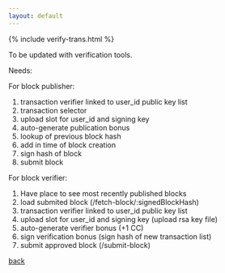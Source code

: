 ```yaml
---
layout: default
---
```


{% include verify-trans.html %}

To be updated with verification tools.

Needs:

For block publisher:

1. transaction verifier linked to user_id public key list
2. transaction selector
3. upload slot for user_id and signing key
4. auto-generate publication bonus
5. lookup of previous block hash
6. add in time of block creation
7. sign hash of block
8. submit block 

For block verifier:

1. Have place to see most recently published blocks
1. load submited block (/fetch-block/:signedBlockHash)
2. transaction verifier linked to user_id public key list 
3. upload slot for user_id and signing key (upload rsa key file)
4. auto-generate verifier bonus (+1 CC)
5. sign verification bonus (sign hash of new transaction list)
6. submit approved block (/submit-block)


[back](./choucoin.html)
